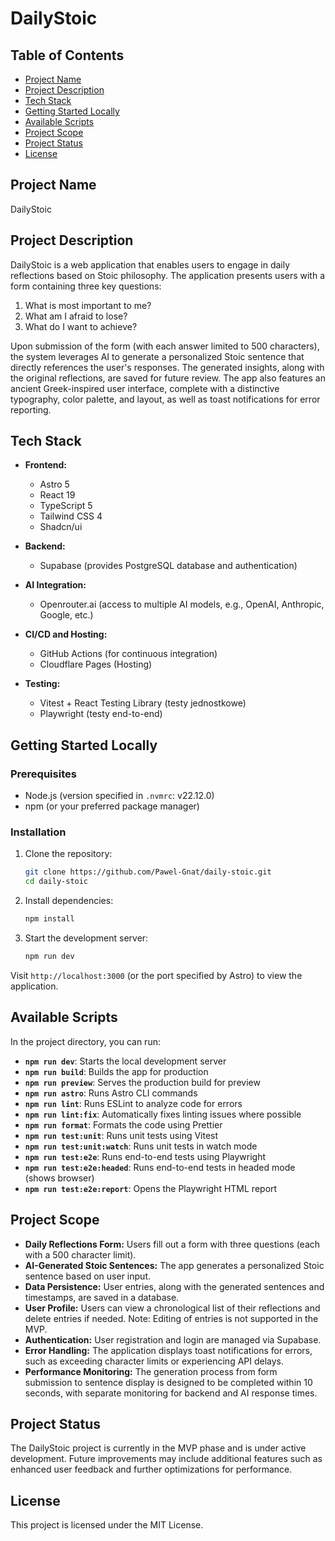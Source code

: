 # DailyStoic

## Table of Contents

- [Project Name](#project-name)
- [Project Description](#project-description)
- [Tech Stack](#tech-stack)
- [Getting Started Locally](#getting-started-locally)
- [Available Scripts](#available-scripts)
- [Project Scope](#project-scope)
- [Project Status](#project-status)
- [License](#license)

## Project Name

DailyStoic

## Project Description

DailyStoic is a web application that enables users to engage in daily reflections based on Stoic philosophy. The application presents users with a form containing three key questions:

1. What is most important to me?
2. What am I afraid to lose?
3. What do I want to achieve?

Upon submission of the form (with each answer limited to 500 characters), the system leverages AI to generate a personalized Stoic sentence that directly references the user's responses. The generated insights, along with the original reflections, are saved for future review. The app also features an ancient Greek-inspired user interface, complete with a distinctive typography, color palette, and layout, as well as toast notifications for error reporting.

## Tech Stack

- **Frontend:**

  - Astro 5
  - React 19
  - TypeScript 5
  - Tailwind CSS 4
  - Shadcn/ui

- **Backend:**

  - Supabase (provides PostgreSQL database and authentication)

- **AI Integration:**

  - Openrouter.ai (access to multiple AI models, e.g., OpenAI, Anthropic, Google, etc.)

- **CI/CD and Hosting:**

  - GitHub Actions (for continuous integration)
  - Cloudflare Pages (Hosting)

- **Testing:**
  - Vitest + React Testing Library (testy jednostkowe)
  - Playwright (testy end-to-end)

## Getting Started Locally

### Prerequisites

- Node.js (version specified in `.nvmrc`: v22.12.0)
- npm (or your preferred package manager)

### Installation

1. Clone the repository:

   ```bash
   git clone https://github.com/Pawel-Gnat/daily-stoic.git
   cd daily-stoic
   ```

2. Install dependencies:

   ```bash
   npm install
   ```

3. Start the development server:
   ```bash
   npm run dev
   ```

Visit `http://localhost:3000` (or the port specified by Astro) to view the application.

## Available Scripts

In the project directory, you can run:

- **`npm run dev`**: Starts the local development server
- **`npm run build`**: Builds the app for production
- **`npm run preview`**: Serves the production build for preview
- **`npm run astro`**: Runs Astro CLI commands
- **`npm run lint`**: Runs ESLint to analyze code for errors
- **`npm run lint:fix`**: Automatically fixes linting issues where possible
- **`npm run format`**: Formats the code using Prettier
- **`npm run test:unit`**: Runs unit tests using Vitest
- **`npm run test:unit:watch`**: Runs unit tests in watch mode
- **`npm run test:e2e`**: Runs end-to-end tests using Playwright
- **`npm run test:e2e:headed`**: Runs end-to-end tests in headed mode (shows browser)
- **`npm run test:e2e:report`**: Opens the Playwright HTML report

## Project Scope

- **Daily Reflections Form:** Users fill out a form with three questions (each with a 500 character limit).
- **AI-Generated Stoic Sentences:** The app generates a personalized Stoic sentence based on user input.
- **Data Persistence:** User entries, along with the generated sentences and timestamps, are saved in a database.
- **User Profile:** Users can view a chronological list of their reflections and delete entries if needed. Note: Editing of entries is not supported in the MVP.
- **Authentication:** User registration and login are managed via Supabase.
- **Error Handling:** The application displays toast notifications for errors, such as exceeding character limits or experiencing API delays.
- **Performance Monitoring:** The generation process from form submission to sentence display is designed to be completed within 10 seconds, with separate monitoring for backend and AI response times.

## Project Status

The DailyStoic project is currently in the MVP phase and is under active development. Future improvements may include additional features such as enhanced user feedback and further optimizations for performance.

## License

This project is licensed under the MIT License.
